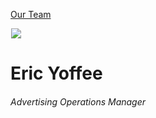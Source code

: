 





[Our Team](/who-we-are/team/)


![](data:image/gif;base64,R0lGODlhAQABAAAAACH5BAEKAAEALAAAAAABAAEAAAICTAEAOw==)![](https://www.gmmb.com/wp-content/uploads/2021/07/Eric-Yoffee_1000pxBW-1-468x468.jpg)


Eric Yoffee
===========


###### Advertising Operations Manager











